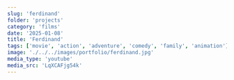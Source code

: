 ```yaml
---
slug: 'ferdinand'
folder: 'projects'
category: 'films'
date: '2025-01-08'
title: 'Ferdinand'
tags: ['movie', 'action', 'adventure', 'comedy', 'family', 'animation']
image: './../../images/portfolio/ferdinand.jpg'
media_type: 'youtube'
media_src: 'LqXCAFjg54k'
---
```

